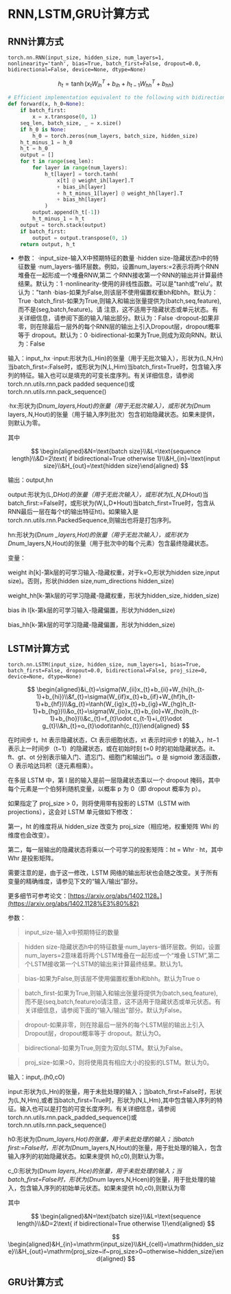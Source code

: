 # RNN,LSTM,GRU计算方式

## RNN计算方式

`torch.nn.RNN(input_size, hidden_size, num_layers=1, nonlinearity='tanh', bias=True, batch_first=False, dropout=0.0, bidirectional=False, device=None, dtype=None)`

$$
h_t=\tanh(x_tW_{ih}^T+b_{ih}+h_{t-1}W_{hh}^T+b_{hh})
$$

```python
# Efficient implementation equivalent to the following with bidirectional=False
def forward(x, h_0=None):
    if batch_first:
        x = x.transpose(0, 1)
    seq_len, batch_size, _ = x.size()
    if h_0 is None:
        h_0 = torch.zeros(num_layers, batch_size, hidden_size)
    h_t_minus_1 = h_0
    h_t = h_0
    output = []
    for t in range(seq_len):
        for layer in range(num_layers):
            h_t[layer] = torch.tanh(
                x[t] @ weight_ih[layer].T
                + bias_ih[layer]
                + h_t_minus_1[layer] @ weight_hh[layer].T
                + bias_hh[layer]
            )
        output.append(h_t[-1])
        h_t_minus_1 = h_t
    output = torch.stack(output)
    if batch_first:
        output = output.transpose(0, 1)
    return output, h_t
```

* 参数：
  ·input_size-输入X中预期特征的数量
  ·hidden size-隐藏状态h中的特征数量
  ·num_layers-循环层数。例如，设置num_layers:=2表示将两个RNN堆叠在一起形成一个堆叠RNW,第二
  个RNN接收第一个RNN的输出并计算最终结果。默认为：1
  ·nonlinearity-使用的非线性函数。可以是"tanh或"relu'。默认为："tanh
  ·bias-如果为False,则该层不使用偏置权重bh和bhh。默认为：True
  ·batch_first-如果为True,则输入和输出张量提供为(batch,seq,feature),而不是(seg,batch,feature)。请
  注意，这不适用于隐藏状态或单元状态。有关详细信息，请参阅下面的输入/输出部分。默认为：False
  ·dropout-如果非零，则在除最后一层外的每个RNN层的输出上引入Dropout层，dropout概率等于
  dropout。默认为：0
  ·bidirectional-如果为True,则成为双向RNN。默认为：False


输入：input,,hx
·input:形状为(L,Hin)的张量（用于无批次输入），形状为(L,N,Hn)当batch_first=:False时，或形状为(N,L,Him)当batch_first=True时，包含输入序列的特征。输入也可以是填充的可变长度序列。有关详细信息，请参阅torch.nn.utils.rnn,pack padded sequence()或torch.nn.utils.rnn.pack_sequence()

·hx:形状为(D*num_layers,Hout)的张量（用于无批次输入），或形状为(D*num layers,.N,Hout)的张量（用于输入序列批次）包含初始隐藏状态。如果未提供，则默认为零。

其中

$$
\begin{aligned}&N=\text{batch size}\\&L=\text{sequence length}\\&D=2\text{ if bidirectional=True otherwise 1}\\&H_{in}=\text{input size}\\&H_{out}=\text{hidden size}\end{aligned}
$$

输出：output,hn

output:形状为(L,D*Hot)的张量（用于无批次输入），或形状为(L,N,D*Hout)当batch_first:=False时，或形状为(W,L,D*Hout)当batch_first=True时，包含从RNN最后一层在每个t的输出特征ht)。如果输入是torch.nn.utils.rnn.PackedSequence,则输出也将是打包序列。

hn:形状为(D*num _layers,Hot)的张量（用于无批次输入），或形状为D*num_layers,N,Hout)的张量（用于批次中的每个元素）包含最终隐藏状态。

变量：

weight ih[k]-第k层的可学习输入-隐藏权重，对于k=O,形状为hidden size,input size)。否则，形状(hidden size,num_directions hidden_size)

weight_hh[k-第k层的可学习隐藏-隐藏权重，形状为hidden_size,.hidden_size)

bias ih I[k-第k层的可学习输入-隐藏偏置，形状为hidden_size)

bias_hh[k-第k层的可学习隐藏-隐藏偏置，形状为hidden_size)



## LSTM计算方式

`torch.nn.LSTM(input_size, hidden_size, num_layers=1, bias=True, batch_first=False, dropout=0.0, bidirectional=False, proj_size=0, device=None, dtype=None)`

$$
\begin{aligned}&i_{t}=\sigma(W_{ii}x_{t}+b_{ii}+W_{hi}h_{t-1}+b_{hi})\\&f_{t}=\sigma(W_{if}x_{t}+b_{if}+W_{hf}h_{t-1}+b_{hf})\\&g_{t}=\tanh(W_{ig}x_{t}+b_{ig}+W_{hg}h_{t-1}+b_{hg})\\&o_{t}=\sigma(W_{io}x_{t}+b_{io}+W_{ho}h_{t-1}+b_{ho})\\&c_{t}=f_{t}\odot c_{t-1}+i_{t}\odot g_{t}\\&h_{t}=o_{t}\odot\tanh(c_{t})\end{aligned}
$$



在时间步 t，ht 表示隐藏状态，Ct 表示细胞状态，xt 表示时间步 t 的输入，ht−1 表示上一时间步（t−1）的隐藏状态，或在初始时刻 t=0 时的初始隐藏状态。it、ft、gt、ot 分别表示输入门、遗忘门、细胞门和输出门。σ 是 sigmoid 激活函数，⊙ 表示哈达玛积（逐元素相乘）。

在多层 LSTM 中，第 l 层的输入是前一层隐藏状态乘以一个 dropout 掩码，其中每个元素是一个伯努利随机变量，以概率 p 为 0（即 dropout 概率为 p）。

如果指定了 proj\_size > 0，则将使用带有投影的 LSTM（LSTM with projections），这会对 LSTM 单元做如下修改：

第一，ht 的维度将从 hidden\_size 改变为 proj\_size（相应地，权重矩阵 Whi 的维度也会改变）。

第二，每一层输出的隐藏状态将乘以一个可学习的投影矩阵：ht = Whr · ht，其中 Whr 是投影矩阵。

需要注意的是，由于这一修改，LSTM 网络的输出形状也会随之改变。关于所有变量的精确维度，请参见下文的“输入/输出”部分。

更多细节可参考论文：[https://arxiv.org/abs/1402.1128。](https://arxiv.org/abs/1402.1128%E3%80%82)

参数：

> input_size-输入x中预期特征的数量

> hidden size-隐藏状态h中的特征数量·num_layers-循环层数。例如，设置num_layers=2意味着将两个LSTM堆叠在一起形成一个“堆叠 LSTM”,第二个LSTM接收第一个LSTM的输出来计算最终结果。默认为1。

> bias-如果为False,则该层不使用偏置权重bh和bhh。默认为True o

> batch_first-如果为True,则输入和输出张量将提供为(batch,seq,feature),而不是(seq,batch,feature)o请注意，这不适用于隐藏状态或单元状态。有关详细信息，请参阅下面的“输入/输出"部分。默认为False。

> dropout-如果非零，则在除最后一层外的每个LSTM层的输出上引入Dropout层，dropout概率等于 dropout。默认为O。

> bidirectional-如果为True,则变为双向LSTM。默认为False。

> proj_size-如果>0，则将使用具有相应大小的投影的LSTM。默认为0。


输入：input,.(h0,cO)

input:形状为(L,Hn)的张量，用于未批处理的输入；当batch_first=False时，形状为(L,N,Hm),或者当batch_first=True时，形状为(N,L,Hm),其中包含输入序列的特征。输入也可以是打包的可变长度序列。有关详细信息，请参阅torch.nn.utils.rnn.pack_padded_sequence()或torch.nn.utils.rnn.pack_sequence()

h0:形状为(D*num_layers,Hot)的张量，用于未批处理的输入；当batch first:=False时，形状为(D*num_layers,N,Hout)的张量，用于批处理的输入，包含输入序列的初始隐藏状态。如果未提供 h0,c0),则默认为零。

c_0:形状为(D*num layers,.Hce)的张量，用于未批处理的输入；当batch_first=False时，形状为(D*num layers,N,Hcen)的张量，用于批处理的输入，包含输入序列的初始单元状态。如果未提供 h0,c0),则默认为零

其中

$$
\begin{aligned}&N=\text{batch size}\\&L=\text{sequence length}\\&D=2\text{ if bidirectional=True otherwise 1}\end{aligned}
$$

$$
\begin{aligned}&H_{in}=\mathrm{input_size}\\&H_{cell}=\mathrm{hidden_size}\\&H_{out}=\mathrm{proj_size~if~proj_size>0~otherwise~hidden_size}\end{aligned}
$$






## GRU计算方式
